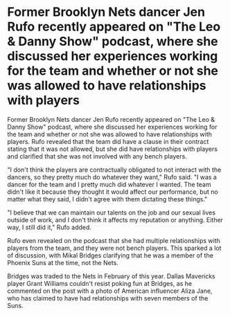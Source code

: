 # Former Brooklyn Nets dancer Jen Rufo recently appeared on "The Leo & Danny Show" podcast, where she discussed her experiences working for the team and whether or not she was allowed to have relationships with players 
 Former Brooklyn Nets dancer Jen Rufo recently appeared on "The Leo & Danny Show" podcast, where she discussed her experiences working for the team and whether or not she was allowed to have relationships with players. Rufo revealed that the team did have a clause in their contract stating that it was not allowed, but she did have relationships with players and clarified that she was not involved with any bench players.

"I don't think the players are contractually obligated to not interact with the dancers, so they pretty much do whatever they want," Rufo said. "I was a dancer for the team and I pretty much did whatever I wanted. The team didn't like it because they thought it would affect our performance, but no matter what they said, I didn't agree with them dictating these things."

"I believe that we can maintain our talents on the job and our sexual lives outside of work, and I don't think it affects my reputation or anything. Either way, I still did it," Rufo added.

Rufo even revealed on the podcast that she had multiple relationships with players from the team, and they were not bench players. This sparked a lot of discussion, with Mikal Bridges clarifying that he was a member of the Phoenix Suns at the time, not the Nets.

Bridges was traded to the Nets in February of this year. Dallas Mavericks player Grant Williams couldn't resist poking fun at Bridges, as he commented on the post with a photo of American influencer Aliza Jane, who has claimed to have had relationships with seven members of the Suns.
